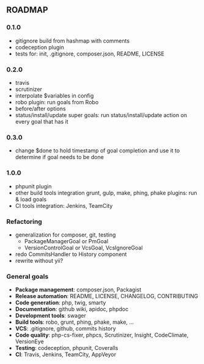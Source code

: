 ROADMAP
-------

### 0.1.0

- gitignore build from hashmap with comments
- codeception plugin
- tests for: init, .gitignore, composer.json, README, LICENSE

### 0.2.0

- travis
- scrutinizer
- interpolate $variables in config
- robo plugin: run goals from Robo
- before/after options
- status/install/update super goals: run status/install/update action on every goal that has it

### 0.3.0

- change $done to hold timestamp of goal completion and use it to determine if goal needs to be done

### 1.0.0

- phpunit plugin
- other build tools integration grunt, gulp, make,  phing, phake plugins: run & load goals
- CI tools integration: Jenkins, TeamCity

### Refactoring

- generalization for composer, git, testing
  - PackageManagerGoal or PmGoal
  - VersionControlGoal or VcsGoal, VcsIgnoreGoal
- redo CommitsHandler to History component
- rewrite without yii?

### General goals

- **Package management**: composer.json, Packagist
- **Release automation**: README, LICENSE, CHANGELOG, CONTRIBUTING
- **Code generation**: php, twig, smarty
- **Documentation**: github wiki, apidoc, phpdoc
- **Development tools**: swager
- **Build tools**: robo, grunt, phing, phake, make, ...
- **VCS**: .gitignore, github, commits history
- **Code quality**: php-cs-fixer, phpcs, Scrutinizer, Insight, CodeClimate, VersionEye
- **Testing**: codeception, phpunit, Coveralls
- **CI**: Travis, Jenkins, TeamCity, AppVeyor

